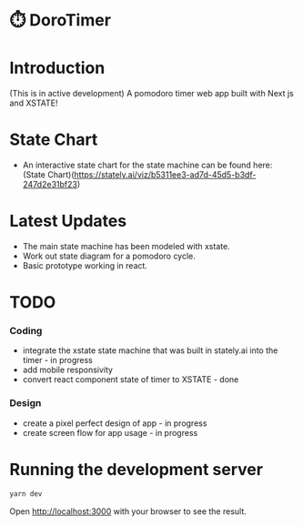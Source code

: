 # ⏱️ DoroTimer
#  Introduction
(This is in active development) A pomodoro timer web app built with Next js and XSTATE!

# State Chart
- An interactive state chart for the state machine can be found here: (State Chart)(https://stately.ai/viz/b5311ee3-ad7d-45d5-b3df-247d2e31bf23)

# Latest Updates
- The main state machine has been modeled with xstate.
- Work out state diagram for a pomodoro cycle.
- Basic prototype working in react.

# TODO
### Coding
- integrate the xstate state machine that was built in stately.ai into the timer - in progress
- add mobile responsivity
- convert react component state of timer to XSTATE - done

### Design
- create a pixel perfect design of app - in progress
- create screen flow for app usage - in progress

# Running the development server

```bash
yarn dev
```

Open [http://localhost:3000](http://localhost:3000) with your browser to see the result.
